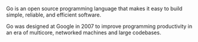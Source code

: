 
Go is an open source programming language that makes it easy to build simple, reliable, and efficient software.

Go was designed at Google in 2007 to improve programming productivity in an era of multicore, networked machines and large codebases.


